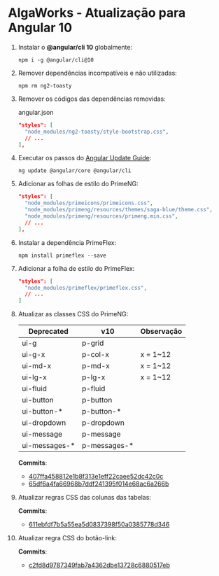 # AlgaWorks - Atualização para Angular 10

1. Instalar o **@angular/cli 10** globalmente:

    ```
    npm i -g @angular/cli@10
    ```

1. Remover dependências incompatíveis e não utilizadas:

    ```
    npm rm ng2-toasty
    ```

1. Remover os códigos das dependências removidas:

    angular.json
    ```json
    "styles": [
      "node_modules/ng2-toasty/style-bootstrap.css",
      // ...
    ],
    ```

1. Executar os passos do [Angular Update Guide](https://update.angular.io/#9.1:10.0):

    ```
    ng update @angular/core @angular/cli
    ```

1. Adicionar as folhas de estilo do PrimeNG:

    ```json
    "styles": [
      "node_modules/primeicons/primeicons.css",
      "node_modules/primeng/resources/themes/saga-blue/theme.css",
      "node_modules/primeng/resources/primeng.min.css",
      // ...
    ],
    ```

1. Instalar a dependência PrimeFlex:

    ```
    npm install primeflex --save
    ```

1. Adicionar a folha de estilo do PrimeFlex:

    ```json
    "styles": [
      "node_modules/primeflex/primeflex.css",
      // ...
    ]
    ```

1. Atualizar as classes CSS do PrimeNG:

    | Deprecated | v10 | Observação |
    |-|-|-|
    | ui-g | p-grid |  |
    | ui-g-x | p-col-x | x = 1~12 |
    | ui-md-x | p-md-x | x = 1~12 |
    | ui-lg-x | p-lg-x | x = 1~12 |
    | ui-fluid | p-fluid |  |
    | ui-button | p-button |  |
    | ui-button-* | p-button-* |  |
    | ui-dropdown | p-dropdown |  |
    | ui-message | p-message |  |
    | ui-messages-* | p-messages-* |  |

    **Commits**:

    - [407ffa458812e1b8f313e1eff22caee52dc42c0c](https://github.com/fagnerlima/algamoney-ui-ng10/commit/407ffa458812e1b8f313e1eff22caee52dc42c0c)
    - [65df6a4fa66968b7ddf241395f014e68ac6a266b](https://github.com/fagnerlima/algamoney-ui-ng10/commit/65df6a4fa66968b7ddf241395f014e68ac6a266b)

1. Atualizar regras CSS das colunas das tabelas:

    **Commits**:

    - [611ebfdf7b5a55ea5d0837398f50a0385778d346](https://github.com/fagnerlima/algamoney-ui-ng10/commit/611ebfdf7b5a55ea5d0837398f50a0385778d346)

1. Atualizar regra CSS do botão-link:

    **Commits**:

    - [c2fd8d9787349fab7a4362dbe13728c6880517eb](https://github.com/fagnerlima/algamoney-ui-ng10/commit/c2fd8d9787349fab7a4362dbe13728c6880517eb)
